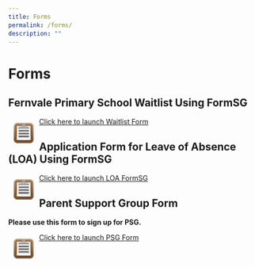 ```yaml
---
title: Forms
permalink: /forms/
description: ""
---
```

# Forms

## Fernvale Primary School Waitlist Using FormSG

 <img src="/images/Forms-Icon.png" style="width:8%; float:left;padding:11px"> <a href="https://go.gov.sg/fvps-waitlist" target="_blank">Click here to launch Waitlist Form</a>


## Application Form for Leave of Absence (LOA) Using FormSG

 <img src="/images/Forms-Icon.png" style="width:8%; float:left;padding:11px"> <a href="https://go.gov.sg/fvps-loa" target="_blank">Click here to launch LOA FormSG</a>

## Parent Support Group Form

<b>Please use this form to sign up for PSG.</b>  

<img src="/images/Forms-Icon.png" style="width:8%; float:left;padding:11px"> <a href="https://go.gov.sg/fvps-psg-signup" target="_blank">Click here to launch PSG Form</a>
  

